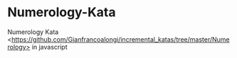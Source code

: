 # Numerology-Kata
Numerology Kata &lt;https://github.com/Gianfrancoalongi/incremental_katas/tree/master/Numerology> in javascript
